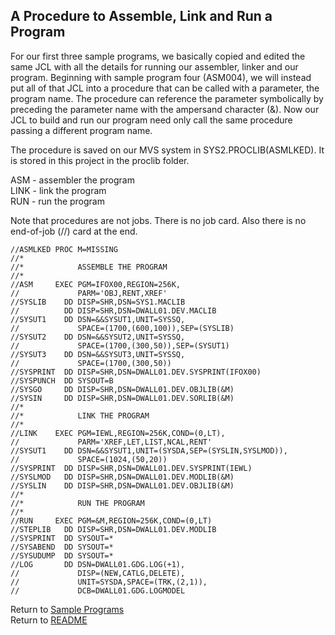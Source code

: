 ## A Procedure to Assemble, Link and Run a Program

For our first three sample programs, we basically copied and edited the same JCL with all the details for running our assembler, linker and our program. Beginning with sample program four (ASM004), we will instead put all of that JCL into a procedure that can be called with a parameter, the program name. The procedure can reference the parameter symbolically by preceding the parameter name with the ampersand character (&). Now our JCL to build and run our program need only call the same procedure passing a different program name.

The procedure is saved on our MVS system in SYS2.PROCLIB(ASMLKED). It is stored in this project in the proclib folder.

ASM - assembler the program  
LINK - link the program  
RUN - run the program

Note that procedures are not jobs. There is no job card. Also there is no end-of-job (//) card at the end.
```
//ASMLKED PROC M=MISSING                                      
//*                                                           
//*            ASSEMBLE THE PROGRAM                           
//*                                                           
//ASM     EXEC PGM=IFOX00,REGION=256K,                        
//             PARM='OBJ,RENT,XREF'                           
//SYSLIB    DD DISP=SHR,DSN=SYS1.MACLIB                       
//          DD DISP=SHR,DSN=DWALL01.DEV.MACLIB                
//SYSUT1    DD DSN=&&SYSUT1,UNIT=SYSSQ,                       
//             SPACE=(1700,(600,100)),SEP=(SYSLIB)            
//SYSUT2    DD DSN=&&SYSUT2,UNIT=SYSSQ,                       
//             SPACE=(1700,(300,50)),SEP=(SYSUT1)             
//SYSUT3    DD DSN=&&SYSUT3,UNIT=SYSSQ,                       
//             SPACE=(1700,(300,50))                          
//SYSPRINT  DD DISP=SHR,DSN=DWALL01.DEV.SYSPRINT(IFOX00)      
//SYSPUNCH  DD SYSOUT=B                                       
//SYSGO     DD DISP=SHR,DSN=DWALL01.DEV.OBJLIB(&M)            
//SYSIN     DD DISP=SHR,DSN=DWALL01.DEV.SORLIB(&M)            
//*                                                           
//*            LINK THE PROGRAM                               
//*                                                           
//LINK    EXEC PGM=IEWL,REGION=256K,COND=(0,LT),              
//             PARM='XREF,LET,LIST,NCAL,RENT'                 
//SYSUT1    DD DSN=&&SYSUT1,UNIT=(SYSDA,SEP=(SYSLIN,SYSLMOD)),
//             SPACE=(1024,(50,20))                           
//SYSPRINT  DD DISP=SHR,DSN=DWALL01.DEV.SYSPRINT(IEWL)        
//SYSLMOD   DD DISP=SHR,DSN=DWALL01.DEV.MODLIB(&M)            
//SYSLIN    DD DISP=SHR,DSN=DWALL01.DEV.OBJLIB(&M)            
//*                                                           
//*            RUN THE PROGRAM                                
//*                                                           
//RUN     EXEC PGM=&M,REGION=256K,COND=(0,LT)                 
//STEPLIB   DD DISP=SHR,DSN=DWALL01.DEV.MODLIB                
//SYSPRINT  DD SYSOUT=*                                       
//SYSABEND  DD SYSOUT=*                                       
//SYSUDUMP  DD SYSOUT=*                                       
//LOG       DD DSN=DWALL01.GDG.LOG(+1),                       
//             DISP=(NEW,CATLG,DELETE),                       
//             UNIT=SYSDA,SPACE=(TRK,(2,1)),                  
//             DCB=DWALL01.GDG.LOGMODEL                       
```

Return to [Sample Programs](Samples.md)  
Return to [README](../README.md)